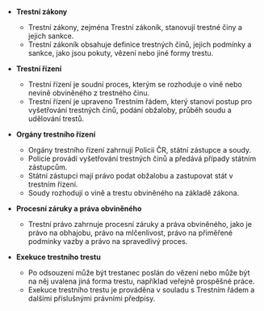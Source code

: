 -  **Trestní zákony**
    
    - Trestní zákony, zejména Trestní zákoník, stanovují trestné činy a jejich sankce.
    - Trestní zákoník obsahuje definice trestných činů, jejich podmínky a sankce, jako jsou pokuty, vězení nebo jiné formy trestu.

-  **Trestní řízení**
    - Trestní řízení je soudní proces, kterým se rozhoduje o vině nebo nevině obviněného z trestného činu.
    - Trestní řízení je upraveno Trestním řádem, který stanoví postup pro vyšetřování trestných činů, podání obžaloby, průběh soudu a udělování trestů.

-  **Orgány trestního řízení**
    - Orgány trestního řízení zahrnují Policii ČR, státní zástupce a soudy.
    - Policie provádí vyšetřování trestných činů a předává případy státním zástupcům.
    - Státní zástupci mají právo podat obžalobu a zastupovat stát v trestním řízení.
    - Soudy rozhodují o vině a trestu obviněného na základě zákona.

-  **Procesní záruky a práva obviněného**
    - Trestní právo zahrnuje procesní záruky a práva obviněného, jako je právo na obhajobu, právo na mlčenlivost, právo na přiměřené podmínky vazby a právo na spravedlivý proces.

-  **Exekuce trestního trestu**
    - Po odsouzení může být trestanec poslán do vězení nebo může být na něj uvalena jiná forma trestu, například veřejně prospěšné práce.
    - Exekuce trestního trestu je prováděna v souladu s Trestním řádem a dalšími příslušnými právními předpisy.
